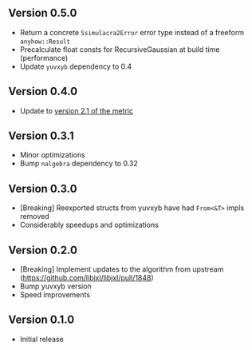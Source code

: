## Version 0.5.0

- Return a concrete `Ssimulacra2Error` error type instead of a freeform `anyhow::Result`
- Precalculate float consts for RecursiveGaussian at build time (performance)
- Update `yuvxyb` dependency to 0.4

## Version 0.4.0

- Update to [version 2.1 of the metric](https://github.com/cloudinary/ssimulacra2/compare/v2.0...v2.1)

## Version 0.3.1

- Minor optimizations
- Bump `nalgebra` dependency to 0.32

## Version 0.3.0

- [Breaking] Reexported structs from yuvxyb have had `From<&T>` impls removed
- Considerably speedups and optimizations

## Version 0.2.0

- [Breaking] Implement updates to the algorithm from upstream (https://github.com/libjxl/libjxl/pull/1848)
- Bump yuvxyb version
- Speed improvements

## Version 0.1.0

- Initial release
